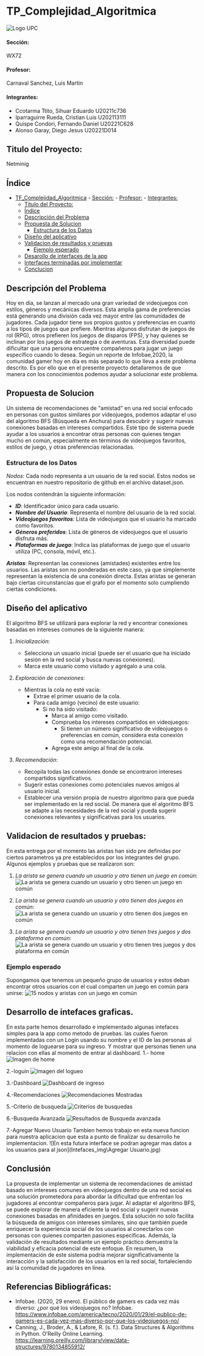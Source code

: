 # TP_Complejidad_Algoritmica

![Logo UPC](https://static.wikia.nocookie.net/logopedia/images/2/2d/UPC-Logo-Actual.png/revision/latest/scale-to-width-down/384?cb=20230305155749&path-prefix=es)

#### Sección:
WX72
#### Profesor: 
Carnaval Sanchez, Luis Martin
#### Integrantes:

- Ccotarma Ttito, Sihuar Eduardo U20211c736
- Iparraguirre Rueda, Cristian Luis U202113111
- Quispe Condori, Fernando Daniel U20221C628
- Alonso Garay, Diego Jesus U20221D014

## Titulo del Proyecto: 
Netminig

## Índice
- [TF\_Complejidad\_Algoritmica](#tf_complejidad_algoritmica)
      - [Sección:](#sección)
      - [Profesor:](#profesor)
      - [Integrantes:](#integrantes)
  - [Titulo del Proyecto:](#titulo-del-proyecto)
  - [Índice](#índice)
  - [Descripción del Problema](#descripción-del-problema)
  - [Propuesta de Solucion](#propuesta-de-solucion)
    - [Estructura de los Datos](#estructura-de-los-datos)
  - [Diseño del aplicativo](#diseño-del-aplicativo)
  - [Validacion de resultados y pruevas](#validacion-de-resultados-y-pruevas)
    - [Ejemplo esperado](#ejemplo-esperado)
  - [Desarollo de interfaces de la app](#desarrollo-de-intefaces-graficas)  
  - [Interfaces terminadas por implementar]()
  - [Conclucion](#conclucion)

## Descripción del Problema
Hoy en día, se lanzan al mercado una gran variedad de videojuegos con estilos, géneros
y mecánicas diversos. Esta amplia gama de preferencias está generando una división cada
vez mayor entre las comunidades de jugadores. Cada jugador tiene sus propios gustos y
preferencias en cuanto a los tipos de juegos que prefiere. Mientras algunos disfrutan de
juegos de rol (RPG), otros prefieren los juegos de disparos (FPS), y hay quienes se inclinan
por los juegos de estrategia o de aventuras. Esta diversidad puede dificultar que una persona
encuentre compañeros para jugar un juego específico cuando lo desea. Según un reporte de Infobae,2020, la comunidad gamer hoy en día es más separado lo que lleva a
este problema descrito. Es por ello que en el presente proyecto detallaremos de que manera
con los conocimientos podemos ayudar a solucionar este problema.
## Propuesta de Solucion
Un sistema de recomendaciones de "amistad" en una red social enfocado en personas con gustos similares
por videojuegos, podemos adaptar el uso del algoritmo BFS (Búsqueda en Anchura) para descubrir y sugerir
nuevas conexiones basadas en intereses compartidos. Este tipo de sistema puede ayudar a los usuarios a
encontrar otras personas con quienes tengan mucho en común, especialmente en términos de videojuegos
favoritos, estilos de juego, y otras preferencias relacionadas.

### Estructura de los Datos
*Nodos*: Cada nodo representa a un usuario de la red social. Estos nodos se encuentran en nuestro
repositorio de github en el archivo dataset.json.

Los nodos contendrán la siguiente información:

- ***ID***: Identificador único para cada usuario.
- ***Nombre del Usuario***: Representa el nombre del usuario de la red social.
- **_Videojuegos favoritos_**: Lista de videojuegos que el usuario ha marcado como favoritos.
- **_Géneros preferidos_**: Lista de géneros de videojuegos que el usuario disfruta más.
- **_Plataformas de juego_**: Indica las plataformas de juego que el usuario utiliza (PC, consola, móvil, etc.).

***Aristas***: Representan las conexiones (amistades) existentes entre los usuarios. Las aristas son no ponderadas en este caso, ya que simplemente representan la existencia de una conexión directa. Estas aristas se generan bajo ciertas circunstancias que el grafo por el momento solo cumpliendo ciertas condiciones.

## Diseño del aplicativo

El algoritmo BFS se utilizará para explorar la red y encontrar conexiones basadas en intereses comunes de la siguiente manera:

1. *Inicialización*:
    - Selecciona un usuario inicial (puede ser el usuario que ha iniciado sesión en la red social y busca nuevas conexiones).
    - Marca este usuario como visitado y agrégalo a una cola.

2. *Exploración de conexiones*:
    - Mientras la cola no esté vacía:
        - Extrae el primer usuario de la cola.
        - Para cada amigo (vecino) de este usuario:
            - Si no ha sido visitado:
                - Marca al amigo como visitado.
                - Comprueba los intereses compartidos en videojuegos:
                    - Si tienen un número significativo de videojuegos o preferencias en común, considera esta conexión como una recomendación potencial.
                - Agrega este amigo al final de la cola.

3. *Recomendación*:
    - Recopila todas las conexiones donde se encontraron intereses compartidos significativos.
    - Sugerir estas conexiones como potenciales nuevos amigos al usuario inicial.
    - Establecer una versión propia de nuestro algoritmo para que pueda ser implementado en la red social.
      De manera que el algoritmo BFS se adapte a las necesidades de la red social y pueda sugerir conexiones relevantes y significativas para los usuarios.

## Validacion de resultados y pruebas:
En esta entrega por el momento las aristas han sido pre definidas por ciertos parametros ya pre establecidos por los integrantes del grupo. Algunos ejemplos y pruebas que se realizaron son:

1. *La arista se genera cuando un usuario y otro tienen un juego en común*:
![La arista se genera cuando un usuario y otro tienen un juego en común](Pruebas/aristas_con_1_juego_en_comun.jpg)

2. *La arista se genera cuando un usuario y otro tienen dos juegos en común*:
![La arista se genera cuando un usuario y otro tienen dos juegos en común](Pruebas/aristas_de_2_juegos_=.jpg)

3. *La arista se genera cuando un usuario y otro tienen tres juegos y dos plataforma en común*:
![La arista se genera cuando un usuario y otro tienen tres juegos y dos plataforma en común](Pruebas/aristas_con_3_juegos_=_y_2_plataformas_=.jpg)


### Ejemplo esperado

Supongamos que tenemos un pequeño grupo de usuarios y estos deban encontrar otros usuarios con el cual comparten un juego en común para unirse:
![15 nodos y aristas con un juego en común](Pruebas/Prueba_con_15_nodos_y_aristas_con_1_juego_en_comun.jpg)

## Desarrollo de intefaces graficas.
En esta parte hemos desarrollado e implementado algunas intefaces simples para la app como metodo de pruebas. las cuales fueron implementadas con un Login usando su nombre y el ID de las personas al momento de loguearse para su ingreso. Y mostrar que personas tienen una relacion con ellas al momento de entrar al dashboard.
1.- home
  ![Imagen de home](Interfaces_img/home.png)

2.-loguin
  ![Imagen del logueo](Intefaces_img\login.png)

3.-Dashboard
  ![Dashboard de ingreso](Intefaces_img\dashboard.jpg)

4.-Recomendaciones
  ![Recomendaciones Mostradas](Intefaces_img\recomendaciones.png)

5.-Criterio de busqueda
  ![Criterios de busquedas](Intefaces_img\criterio_de_busqueda.jpg)

6.-Busqueda Avanzada
  ![Resultados de Busqueda avanzada](Intefaces_img\busquedas_avanzadas.jpg)

7.-Agregar Nuevo Usuario
Tambien hemos trabajo en esta nueva funcion para nuestra aplicacion que esta a punto de finalizar su desarrollo he implementacion.
  ![En esta futura interface se podran agregar mas datos a los usuarios para al json](Intefaces_img\Agregar Usuario.jpg)
## Conclusión
La propuesta de implementar un sistema de recomendaciones de amistad basado en intereses comunes en videojuegos dentro de una red social es una solución prometedora para abordar la dificultad que enfrentan los jugadores al encontrar compañeros para jugar. Al adaptar el algoritmo BFS, se puede explorar de manera eficiente la red social y sugerir nuevas conexiones basadas en afinidades en juegos. Esta solución no solo facilita la búsqueda de amigos con intereses similares, sino que también puede enriquecer la experiencia social de los usuarios al conectarlos con personas con quienes comparten pasiones específicas. Además, la validación de resultados mediante un ejemplo práctico demuestra la viabilidad y eficacia potencial de este enfoque. En resumen, la implementación de este sistema podría mejorar significativamente la interacción y la satisfacción de los usuarios en la red social, fortaleciendo así la comunidad de jugadores en línea.
## Referencias Bibliográficas:

- Infobae. (2020, 29 enero). El público de gamers es cada vez más diverso: ¿por qué los videojuegos no? Infobae. https://www.infobae.com/america/tecno/2020/01/29/el-publico-de-gamers-es-cada-vez-mas-diverso-por-que-los-videojuegos-no/
- Canning, J., Broder, A., & Lafore, R. (s. f.). Data Structures & Algorithms in Python. O’Reilly Online Learning. https://learning.oreilly.com/library/view/data-structures/9780134855912/